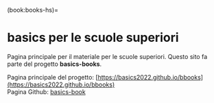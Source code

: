 (book:books-hs)=
# basics per le scuole superiori

Pagina principale per il materiale per le scuole superiori. Questo sito fa parte del progetto **basics-books**. 

Pagina principale del progetto: [https://basics2022.github.io/bbooks](https://basics2022.github.io/bbooks)<br>
Pagina Github: [basics-book](https://github.com/Basics2022)<br>


```{dropdown} [Introduzione alla programmazione e al calcolo numerico](https://basics2022.github.io/bbooks-programming-hs)
```
```{dropdown} [Matematica](https://basics2022.github.io/bbooks-math-miscellanea-hs)
```
```{dropdown} [Fisica](https://basics2022.github.io/bbooks-physics-hs)
```
```{dropdown} [Chimica](https://basics2022.github.io/bbooks-chemistry-hs)
```
```{dropdown} [Economia](https://basics2022.github.io/bbooks-economics-hs)
```





